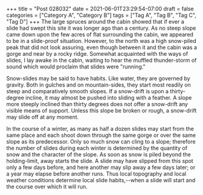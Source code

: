 +++
title = "Post 028032"
date = 2021-06-01T23:29:54-07:00
draft = false
categories = ["Category A", "Category B"]
tags = ["Tag A", "Tag B", "Tag C", "Tag D"]
+++
The large spruces around the cabin showed that if ever a slide had swept this site it was longer ago than a century. As no steep slope came down upon the few acres of flat surrounding the cabin, we appeared to be in a slide-proof situation. However, to the north was a high snow-piled peak that did not look assuring, even though between it and the cabin was a gorge and near by a rocky ridge. Somewhat acquainted with the ways of slides, I lay awake in the cabin, waiting to hear the muffled thunder-storm of sound which would proclaim that slides were "running."

Snow-slides may be said to have habits. Like water, they are governed by gravity. Both in gulches and on mountain-sides, they start most readily on steep and comparatively smooth slopes. If a snow-drift is upon a thirty-degree incline, it may almost be pushed into sliding with a feather. A slope more steeply inclined than thirty degrees does not offer a snow-drift any visible means of support. Unless this slope be broken or rough, a snow-drift may slide off at any moment.

In the course of a winter, as many as half a dozen slides may start from the same place and each shoot down through the same gorge or over the same slope as its predecessor. Only so much snow can cling to a slope; therefore the number of slides during each winter is determined by the quantity of snow and the character of the slope. As soon as snow is piled beyond the holding-limit, away starts the slide. A slide may have slipped from this spot only a few days before, and here another may slip away a few days later; or a year may elapse before another runs. Thus local topography and local weather conditions determine local slide habits,--when a slide will start and the course over which it will run.
